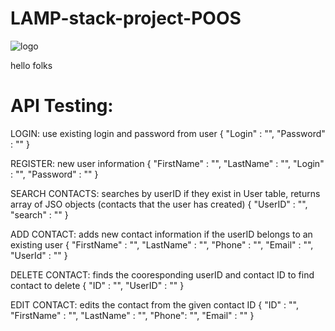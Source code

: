 # LAMP-stack-project-POOS

![logo](https://github.com/user-attachments/assets/6f3b4bf3-960a-4392-ba9d-7b8fb2d98854)


hello folks

# API Testing:

LOGIN: use existing login and password from user
{
    "Login" : "",
    "Password" : ""
}

REGISTER: new user information
{
    "FirstName" : "",
    "LastName" : "",
    "Login" : "",
    "Password" : "" 
}

SEARCH CONTACTS: searches by userID if they exist in User table, returns array of JSO objects (contacts that the user has created)
{
    "UserID" : "",
    "search" : ""
}

ADD CONTACT: adds new contact information if the userID belongs to an existing user
{
    "FirstName" : "",
    "LastName" : "",
    "Phone" : "",
    "Email" : "",
    "UserId" : "" 
}

DELETE CONTACT: finds the cooresponding userID and contact ID to find contact to delete
{
    "ID" : "",
    "UserID" : ""
}

EDIT CONTACT: edits the contact from the given contact ID 
{
    "ID" : "",
    "FirstName" : "",
    "LastName" : "",
    "Phone": "",
    "Email" : ""
}
